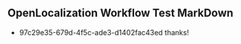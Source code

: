## OpenLocalization Workflow Test MarkDown
* 97c29e35-679d-4f5c-ade3-d1402fac43ed 
thanks!<!--HONumber=Mar16_HO3-->

